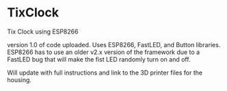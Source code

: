 # TixClock
 Tix Clock using ESP8266

version 1.0 of code uploaded.  Uses ESP8266, FastLED, and Button libraries.  ESP8266 has to use an older v2.x version of the framework due to a FastLED bug that will make the fist LED randomly turn on and off.

Will update with full instructions and link to the 3D printer files for the housing.
